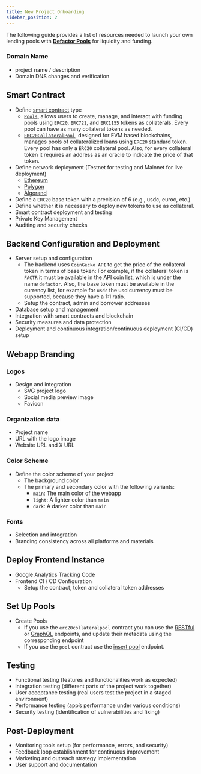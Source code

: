 ```yaml
---
title: New Project Onboarding
sidebar_position: 2
---
```


The following guide provides a list of resources needed to launch your own lending pools with [**Defactor Pools**](https://www.defactor.com/pools) for liquidity and funding.

### Domain Name
- project name / description
- Domain DNS changes and verification

## Smart Contract
- Define [smart contract](../smart-contracts/pools-contract/smart-contract-erc20-collateral-pool) type
  - [`Pools`](../smart-contracts/pools-contract/smart-contract-erc20-collateral-pool), allows users to create, manage, and interact with funding pools using `ERC20`, `ERC721`, and `ERC1155` tokens as collaterals. Every pool can have as many collateral tokens as needed.
  - [`ERC20CollateralPool`](../smart-contracts/erc20-collateral-pool-contract/smart-contract-erc20-collateral-pool), designed for EVM based blockchains, manages pools of collateralized loans using `ERC20` standard token. Every pool has only a `ERC20` collateral pool. Also, for every collateral token it requires an address as an oracle to indicate the price of that token.
- Define network deployment (Testnet for testing and Mainnet for live deployment) 
  - [Ethereum](../blockchain-and-web3/ethereum)
  - [Polygon](../blockchain-and-web3/polygon)
  - [Algorand](../blockchain-and-web3/algorand) 
- Define a `ERC20` base token with a precision of 6 (e.g., usdc, euroc, etc.)
- Define whether it is necessary to deploy new tokens to use as collateral.
- Smart contract deployment and testing
- Private Key Management
- Auditing and security checks

## Backend Configuration and Deployment
- Server setup and configuration
  - The backend uses `CoinGecko API` to get the price of the collateral token in terms of base token: For example, if the collateral token is `FACTR` it must be available in the API coin list, which is under the name `defactor`. 
  Also, the base token must be available in the currency list, for example for `usdc` the usd currency must be supported, because they have a 1:1 ratio.
  - Setup the contract, admin and borrower addresses
- Database setup and management
- Integration with smart contracts and blockchain
- Security measures and data protection
- Deployment and continuous integration/continuous deployment (CI/CD) setup

## Webapp Branding
### Logos
- Design and integration
  - SVG project logo
  - Social media preview image
  - Favicon

### Organization data

- Project name
- URL with the logo image
- Website URL and X URL

### Color Scheme
- Define the color scheme of your project
  - The background color
  - The primary and secondary color with the following variants:
    - `main`: The main color of the webapp
    - `light`: A lighter color than `main`
    - `dark`: A darker color than `main`

### Fonts
- Selection and integration
- Branding consistency across all platforms and materials

## Deploy Frontend Instance
- Google Analytics Tracking Code
- Frontend CI / CD Configuration
  - Setup the contract, token and collateral token addresses

## Set Up Pools
- Create Pools 
  - If you use the `erc20collateralpool` contract you can use the [RESTful](../back-end-api/erc20CollateralToken/restful#create-pool) or [GraphQL](../back-end-api/erc20CollateralToken/graphql#create-pool) endpoints, and update their metadata using the corresponding endpoint
  - If you use the `pool` contract use the [insert pool](../back-end-api/pools/insertPool) endpoint.

## Testing
- Functional testing (features and functionalities work as expected)
- Integration testing (different parts of the project work together)
- User acceptance testing (real users test the project in a staged environment)
- Performance testing (app’s performance under various conditions)
- Security testing (identification of vulnerabilities and fixing)

## Post-Deployment
- Monitoring tools setup (for performance, errors, and security)
- Feedback loop establishment for continuous improvement
- Marketing and outreach strategy implementation
- User support and documentation
